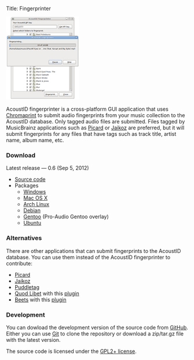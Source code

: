 Title: Fingerprinter

<div class="rightimg">

![Screenshot](/static/fingerprinter-gnome-small.png)

</div>

AcoustID fingerprinter is a cross-platform GUI application that uses
[Chromaprint][chp] to submit audio fingerprints from your music collection
to the AcoustID database. Only tagged audio files are submitted. Files
tagged by MusicBrainz applications such as [Picard][picard] or [Jaikoz][jaikoz]
are preferred, but it will submit fingerprints for any files that have tags
such as track title, artist name, album name, etc.

[chp]: /chromaprint
[picard]: http://musicbrainz.org/doc/Picard
[jaikoz]: http://www.jthink.net/jaikoz/

### Download

Latest release &mdash; 0.6 (Sep 5, 2012)

 * [Source code][src]
 * Packages
     * [Windows][win]
     * [Mac OS X][osx]
     * [Arch Linux](http://aur.archlinux.org/packages.php?ID=46359)
     * [Debian](http://packages.debian.org/acoustid-fingerprinter)
     * [Gentoo](http://proaudio.tuxfamily.org/wiki/index.php?title=Usage) (Pro-Audio Gentoo overlay)
     * [Ubuntu][ppa]

[src]: https://github.com/downloads/lalinsky/acoustid-fingerprinter/acoustid-fingerprinter-0.6.tar.gz
[win]: https://github.com/downloads/lalinsky/acoustid-fingerprinter/acoustid-fingerprinter-0.5-win32.zip
[osx]: https://github.com/downloads/lalinsky/acoustid-fingerprinter/acoustid-fingerprinter-0.5-mac.dmg
[ppa]: https://launchpad.net/~luks/+archive/acoustid

### Alternatives

There are other applications that can submit fingerprints to the AcoustID database.
You can use them instead of the AcoustID fingerprinter to contribute:

 * [Picard][picard]
 * [Jaikoz][jaikoz]
 * [Puddletag][Puddletag]
 * [Quod Libet][ql] with this [plugin][qlp]
 * [Beets][beets] with this [plugin][beetschroma]

[ql]: http://code.google.com/p/quodlibet/
[qlp]: http://code.google.com/p/quodlibet/source/browse/plugins/songsmenu/fingerprint.py
[puddletag]: http://puddletag.sourceforge.net/
[beets]: http://beets.radbox.org/
[beetschroma]: http://beets.readthedocs.org/en/latest/plugins/chroma.html

### Development

You can dowload the development version of the source code from [GitHub][gh].
Either you can use [Git][git] to clone the repository or download a
zip/tar.gz file with the latest version.

The source code is licensed under the [GPL2+ license][gpl].

[gpl]: http://www.gnu.org/licenses/gpl-2.0.html
[gh]: https://github.com/lalinsky/acoustid-fingerprinter
[git]: http://git-scm.com/
